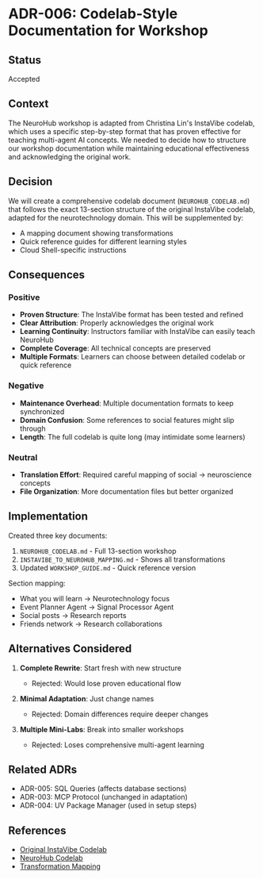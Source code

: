 # ADR-006: Codelab-Style Documentation for Workshop

## Status
Accepted

## Context
The NeuroHub workshop is adapted from Christina Lin's InstaVibe codelab, which uses a specific step-by-step format that has proven effective for teaching multi-agent AI concepts. We needed to decide how to structure our workshop documentation while maintaining educational effectiveness and acknowledging the original work.

## Decision
We will create a comprehensive codelab document (`NEUROHUB_CODELAB.md`) that follows the exact 13-section structure of the original InstaVibe codelab, adapted for the neurotechnology domain. This will be supplemented by:
- A mapping document showing transformations
- Quick reference guides for different learning styles
- Cloud Shell-specific instructions

## Consequences

### Positive
- **Proven Structure**: The InstaVibe format has been tested and refined
- **Clear Attribution**: Properly acknowledges the original work
- **Learning Continuity**: Instructors familiar with InstaVibe can easily teach NeuroHub
- **Complete Coverage**: All technical concepts are preserved
- **Multiple Formats**: Learners can choose between detailed codelab or quick reference

### Negative
- **Maintenance Overhead**: Multiple documentation formats to keep synchronized
- **Domain Confusion**: Some references to social features might slip through
- **Length**: The full codelab is quite long (may intimidate some learners)

### Neutral
- **Translation Effort**: Required careful mapping of social → neuroscience concepts
- **File Organization**: More documentation files but better organized

## Implementation

Created three key documents:
1. `NEUROHUB_CODELAB.md` - Full 13-section workshop
2. `INSTAVIBE_TO_NEUROHUB_MAPPING.md` - Shows all transformations
3. Updated `WORKSHOP_GUIDE.md` - Quick reference version

Section mapping:
- What you will learn → Neurotechnology focus
- Event Planner Agent → Signal Processor Agent
- Social posts → Research reports
- Friends network → Research collaborations

## Alternatives Considered

1. **Complete Rewrite**: Start fresh with new structure
   - Rejected: Would lose proven educational flow
   
2. **Minimal Adaptation**: Just change names
   - Rejected: Domain differences require deeper changes
   
3. **Multiple Mini-Labs**: Break into smaller workshops
   - Rejected: Loses comprehensive multi-agent learning

## Related ADRs
- ADR-005: SQL Queries (affects database sections)
- ADR-003: MCP Protocol (unchanged in adaptation)
- ADR-004: UV Package Manager (used in setup steps)

## References
- [Original InstaVibe Codelab](https://codelabs.developers.google.com/instavibe-adk-multi-agents/)
- [NeuroHub Codelab](../../NEUROHUB_CODELAB.md)
- [Transformation Mapping](../../INSTAVIBE_TO_NEUROHUB_MAPPING.md)